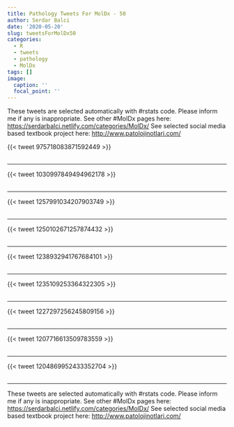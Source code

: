 ```yaml
---
title: Pathology Tweets For MolDx - 50
author: Serdar Balci
date: '2020-05-20'
slug: tweetsForMolDx50
categories:
  - R
  - tweets
  - pathology
  - MolDx
tags: []
image:
  caption: ''
  focal_point: ''
---
```



These tweets are selected automatically with #rstats code. Please inform me if any is inappropriate.
See other #MolDx pages here: https://serdarbalci.netlify.com/categories/MolDx/ 
See selected social media based textbook project here: http://www.patolojinotlari.com/

{{< tweet 975718083871592449 >}}
<br>
<br>
<hr>
{{< tweet 1030997849494962178 >}}
<br>
<br>
<hr>
{{< tweet 1257991034207903749 >}}
<br>
<br>
<hr>
{{< tweet 1250102671257874432 >}}
<br>
<br>
<hr>
{{< tweet 1238932941767684101 >}}
<br>
<br>
<hr>
{{< tweet 1235109253364322305 >}}
<br>
<br>
<hr>
{{< tweet 1227297256245809156 >}}
<br>
<br>
<hr>
{{< tweet 1207716613509783559 >}}
<br>
<br>
<hr>
{{< tweet 1204869952433352704 >}}
<br>
<br>
<hr>


These tweets are selected automatically with #rstats code. Please inform me if any is inappropriate.
See other #MolDx pages here: https://serdarbalci.netlify.com/categories/MolDx/ 
See selected social media based textbook project here: http://www.patolojinotlari.com/
